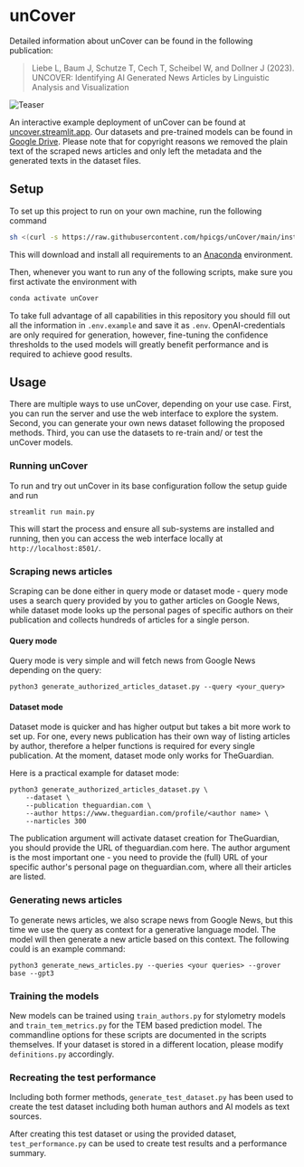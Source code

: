 # unCover

Detailed information about unCover can be found in the following publication:

> Liebe L, Baum J, Schutze T, Cech T, Scheibel W, and Dollner J (2023). UNCOVER:
> Identifying AI Generated News Articles by Linguistic Analysis and
> Visualization

![Teaser](https://drive.google.com/uc?export=download&id=1i49F16U7TiHCS8-17lBv8ofPsnvd-RE0)

An interactive example deployment of unCover can be found at 
[uncover.streamlit.app](https://uncover.streamlit.app).
Our datasets and pre-trained models can be found in 
[Google Drive](https://drive.google.com/drive/folders/1fMZgGC2Bnp5K-ZoANXB_S0AI02akye_c?usp=drive_link).
Please note that for copyright reasons we removed the plain text of the scraped 
news articles and only left the metadata and the generated texts in the dataset files.

## Setup

To set up this project to run on your own machine, run the following command

```sh
sh <(curl -s https://raw.githubusercontent.com/hpicgs/unCover/main/install.sh)
```

This will download and install all requirements to an
[Anaconda](https://www.anaconda.com) environment.

Then, whenever you want to run any of the following scripts, make sure you first
activate the environment with

```sh
conda activate unCover
```

To take full advantage of all capabilities in this repository you should fill out 
all the information in `.env.example` and save it as `.env`. OpenAI-credentials are
only required for generation, however, fine-tuning the confidence thresholds to the 
used models will greatly benefit performance and is required to achieve good results.

## Usage

There are multiple ways to use unCover, depending on your use case.
First, you can run the server and use the web interface to explore the system.
Second, you can generate your own news dataset following the proposed methods.
Third, you can use the datasets to re-train and/ or test the unCover models.

### Running unCover

To run and try out unCover in its base configuration follow the setup guide and run

```
streamlit run main.py
```

This will start the process and ensure all sub-systems are installed and running, 
then you can access the web interface locally at `http://localhost:8501/`.

### Scraping news articles

Scraping can be done either in query mode or dataset mode - query mode uses a
search query provided by you to gather articles on Google News, while dataset
mode looks up the personal pages of specific authors on their publication and
collects hundreds of articles for a single person.

#### Query mode

Query mode is very simple and will fetch news from Google News depending on the query:

```shell
python3 generate_authorized_articles_dataset.py --query <your_query>
```

#### Dataset mode

Dataset mode is quicker and has higher output but takes a bit more work to set up. 
For one, every news publication has their own way of listing articles by
author, therefore a helper functions is required for every single
publication. At the moment, dataset mode only works for TheGuardian.

Here is a practical example for dataset mode:

```shell
python3 generate_authorized_articles_dataset.py \
    --dataset \
    --publication theguardian.com \
    --author https://www.theguardian.com/profile/<author name> \
    --narticles 300
```

The publication argument will activate dataset creation for TheGuardian, you
should provide the URL of theguardian.com here. The author argument is the most
important one - you need to provide the (full) URL of your specific author's
personal page on theguardian.com, where all their articles are listed.

### Generating news articles

To generate news articles, we also scrape news from Google News, but this time
we use the query as context for a generative language model. The model will
then generate a new article based on this context. The following could is an example command:

```shell
python3 generate_news_articles.py --queries <your queries> --grover base --gpt3
```

### Training the models

New models can be trained using `train_authors.py` for stylometry models and 
`train_tem_metrics.py` for the TEM based prediction model. The commandline options
for these scripts are documented in the scripts themselves. If your dataset is stored
in a different location, please modify `definitions.py` accordingly.

### Recreating the test performance

Including both former methods, `generate_test_dataset.py` has been used to create
the test dataset including both human authors and AI models as text sources.

After creating this test dataset or using the provided dataset, 
`test_performance.py` can be used to create test results and a performance summary.

